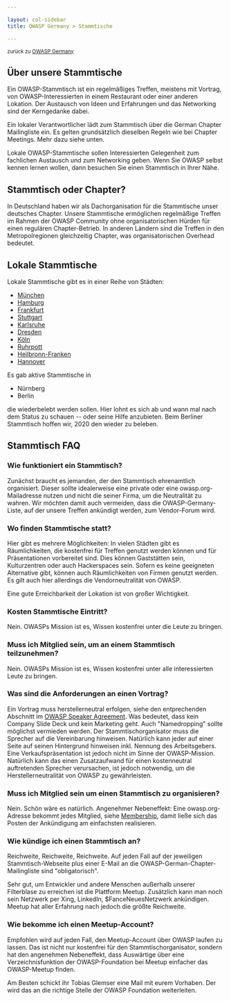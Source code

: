 ```yaml
---

layout: col-sidebar
title: OWASP Germany > Stammtische

---
```


<small>zurück zu [OWASP Germany](https://www2.owasp.org/www-chapter-germany)</small>

## Über unsere Stammtische

Ein OWASP-Stammtisch ist ein regelmäßiges Treffen, meistens mit Vortrag, von
OWASP-Interessierten in einem Restaurant oder einer anderen Lokation. Der
Austausch von Ideen und Erfahrungen und das Networking sind der Kerngedanke dabei.

Ein lokaler Verantwortlicher lädt zum Stammtisch über die German Chapter
Mailingliste ein. Es gelten grundsätzlich dieselben Regeln wie bei Chapter
Meetings. Mehr dazu siehe unten.

Lokale OWASP-Stammtische sollen Interessierten Gelegenheit zum fachlichen
Austausch und zum Networking geben. Wenn Sie OWASP selbst kennen lernen wollen,
dann besuchen Sie einen Stammtisch in Ihrer Nähe.

<!-- Anleitung #FIXME -->

## Stammtisch oder Chapter?

In Deutschland haben wir als Dachorganisation für die Stammtische unser
deutsches Chapter. Unsere Stammtische ermöglichen regelmäßige Treffen im
Rahmen der OWASP Community ohne organisatorischen Hürden für einen
regulären Chapter-Betrieb. In anderen Ländern sind die Treffen in den
Metropolregionen gleichzeitig Chapter, was organisatorischen Overhead
bedeutet.


## Lokale Stammtische


Lokale Stammtische gibt es in einer Reihe von Städten:

* [München](muenchen/)
* [Hamburg](hamburg/)
* [Frankfurt](frankfurt/)
* [Stuttgart](stuttgart/)
* [Karlsruhe](karlsruhe/)
* [Dresden](dresden/)
* [Köln](koeln/)
* [Ruhrpott](ruhrpott/)
* [Heilbronn-Franken](heilbronn_franken/)
* [Hannover](hannover/)

Es gab aktive Stammtische in

* Nürnberg
* Berlin

die wiederbelebt werden sollen. Hier lohnt es sich ab und wann mal nach dem
Status zu schauen -- oder seine Hilfe anzubieten. Beim Berliner Stammtisch
hoffen wir, 2020 den wieder zu beleben.

## Stammtisch FAQ

### Wie funktioniert ein Stammtisch?

Zunächst braucht es jemanden, der den Stammtisch ehrenamtlich organisiert.
Dieser sollte idealerweise eine private oder eine owasp.org-Mailadresse nutzen
und nicht die seiner Firma, um die Neutralität zu wahren. Wir möchten damit
auch vermeiden, dass die OWASP-Germany-Liste, auf der unsere Treffen ankündigt
werden, zum Vendor-Forum wird.

### Wo finden Stammtische statt?

Hier gibt es mehrere Möglichkeiten: In vielen Städten gibt es Räumlichkeiten,
die kostenfrei für Treffen genutzt werden können und für Präsentationen
vorbereitet sind. Dies können Gaststätten sein, Kulturzentren oder auch
Hackerspaces sein. Sofern es keine geeigneten Alternative gibt, können auch
Räumlichkeiten von Firmen genutzt werden. Es gilt auch hier allerdings die
Vendorneutralität von OWASP.

Eine gute Erreichbarkeit der Lokation ist von großer Wichtigkeit.

### Kosten Stammtische Eintritt?

Nein. OWASPs Mission ist es, Wissen kostenfrei unter die Leute zu bringen.

### Muss ich Mitglied sein, um an einem Stammtisch teilzunehmen?

Nein. OWASPs Mission ist es, Wissen kostenfrei unter alle interessierten Leute zu bringen.


### Was sind die Anforderungen an einen Vortrag?

Ein Vortrag muss herstellerneutral erfolgen, siehe den entprechenden Abschnitt
im [OWASP Speaker Agreement](/www-policy/legal/speaker-agreement.html).
Was bedeutet, dass kein Company Slide Deck und kein Marketing geht. Auch "Namedropping" sollte
möglichst vermieden werden. Der Stammtischorganisator muss die Sprecher auf die
Vereinbarung hinweisen. Natürlich kann jeder auf einer Seite auf seinen
Hintergrund hinweisen inkl. Nennung des Arbeitsgebers. Eine
Verkaufspräsentation ist jedoch nicht im Sinne der OWASP-Mission. Natürlich
kann das einen Zusatzaufwand für einen kostenneutral auftretenden Sprecher
verursachen, ist jedoch notwendig, um die Herstellerneutralität von OWASP zu
gewährleisten.

### Muss ich Mitglied sein um einen Stammtisch zu organisieren?

Nein. Schön wäre es natürlich. Angenehmer Nebeneffekt: Eine owasp.org-Adresse
bekommt jedes Mitglied, siehe [Membership](/membership), damit
ließe sich das Posten der Ankündigung am einfachsten realisieren.

### Wie kündige ich einen Stammtisch an?

Reichweite, Reichweite, Reichweite. Auf jeden Fall auf der jeweiligen
Stammtisch-Webseite plus einer E-Mail an die OWASP-German-Chapter-Mailingliste sind
"obligatorisch".

Sehr gut, um Entwickler und andere Menschen außerhalb unserer Filterblase zu erreichen ist
die Plattform Meetup. Zusätzlich kann man noch sein Netzwerk per Xing, LinkedIn,
$FanceNeuesNetzwerk ankündigen. Meetup hat aller Erfahrung nach jedoch die größte
Reichweite.

### Wie bekomme ich einen Meetup-Account?

Empfohlen wird auf jeden Fall, den Meetup-Account über OWASP laufen zu lassen.
Das ist nicht nur kostenfrei für den Stammtischorganisator, sondern hat den
angenehmen Nebeneffekt, dass Auswärtige über eine Verzeichnisfunktion der
OWASP-Foundation bei Meetup einfacher das OWASP-Meetup finden.

Am Besten schickt ihr Tobias Glemser eine Mail mit eurem Vorhaben. Der wird das an die
richtige Stelle der OWASP Foundation weiterleiten.

